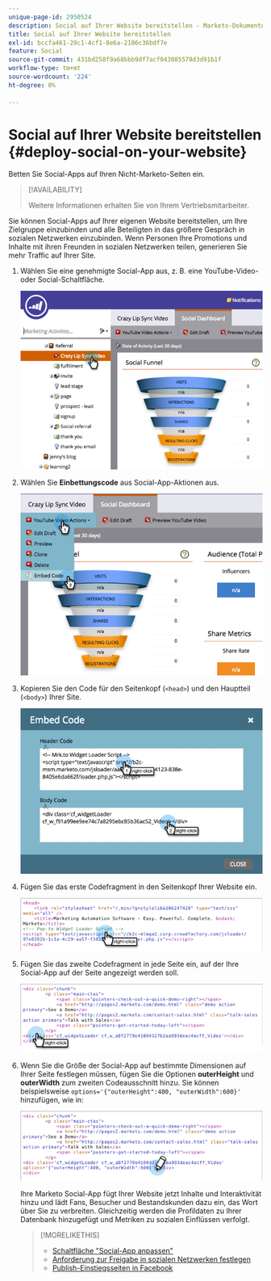 ```yaml
---
unique-page-id: 2950524
description: Social auf Ihrer Website bereitstellen - Marketo-Dokumente - Produktdokumentation
title: Social auf Ihrer Website bereitstellen
exl-id: bccfa461-29c1-4cf1-8e6a-2186c36bdf7e
feature: Social
source-git-commit: 431bd258f9a68bbb9df7acf043085578d3d91b1f
workflow-type: tm+mt
source-wordcount: '224'
ht-degree: 0%

---
```


# Social auf Ihrer Website bereitstellen {#deploy-social-on-your-website}

Betten Sie Social-Apps auf Ihren Nicht-Marketo-Seiten ein.

>[!AVAILABILITY]
>
>Weitere Informationen erhalten Sie von Ihrem Vertriebsmitarbeiter.

Sie können Social-Apps auf Ihrer eigenen Website bereitstellen, um Ihre Zielgruppe einzubinden und alle Beteiligten in das größere Gespräch in sozialen Netzwerken einzubinden. Wenn Personen Ihre Promotions und Inhalte mit ihren Freunden in sozialen Netzwerken teilen, generieren Sie mehr Traffic auf Ihrer Site.

1. Wählen Sie eine genehmigte Social-App aus, z. B. eine YouTube-Video- oder Social-Schaltfläche.

   ![](assets/image2015-5-12-11-3a43-3a24.png)

1. Wählen Sie **Einbettungscode** aus Social-App-Aktionen aus.

   ![](assets/image2015-5-12-12-3a59-3a46.png)

1. Kopieren Sie den Code für den Seitenkopf (`<head>`) und den Hauptteil (`<body>`) Ihrer Site.

   ![](assets/image2015-5-12-13-3a3-3a34.png)

1. Fügen Sie das erste Codefragment in den Seitenkopf Ihrer Website ein.

   ![](assets/socialonsite-embedhead.png)

1. Fügen Sie das zweite Codefragment in jede Seite ein, auf der Ihre Social-App auf der Seite angezeigt werden soll.

   ![](assets/socialonsite-embedwidget.png)

1. Wenn Sie die Größe der Social-App auf bestimmte Dimensionen auf Ihrer Seite festlegen müssen, fügen Sie die Optionen **outerHeight** und **outerWidth** zum zweiten Codeausschnitt hinzu. Sie können beispielsweise `options='{"outerHeight":400, "outerWidth":600}'` hinzufügen, wie in:

   ![](assets/socialonsite-resizewidget2.png)

   Ihre Marketo Social-App fügt Ihrer Website jetzt Inhalte und Interaktivität hinzu und lädt Fans, Besucher und Bestandskunden dazu ein, das Wort über Sie zu verbreiten. Gleichzeitig werden die Profildaten zu Ihrer Datenbank hinzugefügt und Metriken zu sozialen Einflüssen verfolgt.

   >[!MORELIKETHIS]
   >
   >* [Schaltfläche &quot;Social-App anpassen&quot;](/help/marketo/product-docs/demand-generation/social/configuring-social-actions/customize-social-app-button.md)
   >* [Anforderung zur Freigabe in sozialen Netzwerken festlegen](/help/marketo/product-docs/demand-generation/social/social-functions/set-social-share-requirement.md)
   >* [Publish-Einstiegsseiten in Facebook](/help/marketo/product-docs/demand-generation/facebook/publish-landing-pages-to-facebook.md)
